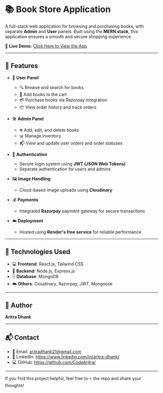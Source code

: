 # 📚 Book Store Application

A full-stack web application for browsing and purchasing books, with separate **Admin** and **User** panels. Built using the **MERN stack**, this application ensures a smooth and secure shopping experience.

🔗 **Live Demo**: [Click Here to View the App](https://book-store-jw66.onrender.com/)

---


## 🚀 Features

- 📖 **User Panel**  
  - 🔍 Browse and search for books  
  - 🛒 Add books to the cart  
  - 💳 Purchase books via Razorpay integration  
  - 📦 View order history and track orders

- 🛠️ **Admin Panel**  
  - ➕ Add, edit, and delete books  
  - 📊 Manage inventory  
  - 📬 View and update user orders and order statuses

- 🔐 **Authentication**  
  - Secure login system using **JWT (JSON Web Tokens)**  
  - Separate authentication for users and admins  

- 🖼️ **Image Handling**  
  - Cloud-based image uploads using **Cloudinary**  

- 💰 **Payments**  
  - Integrated **Razorpay** payment gateway for secure transactions  

- ☁️ **Deployment**  
  - Hosted using **Render's free service** for reliable performance  

---

## 🧰 Technologies Used

- 💻 **Frontend**: React.js, Tailwind CSS  
- 🧠 **Backend**: Node.js, Express.js  
- 🗄️ **Database**: MongoDB  
- ☁️ **Others**: Cloudinary, Razorpay, JWT, Mongoose

---



## 🙌 Author

**Aritra Dhank**  

---

## 📬 Contact

- 📧 Email: aritradhank21@gmail.com  
- 🔗 LinkedIn: https://www.linkedin.com/in/aritra-dhank/
- 💻 GitHub: https://github.com/CodeAritra/

---

If you find this project helpful, feel free to ⭐ the repo and share your thoughts!


